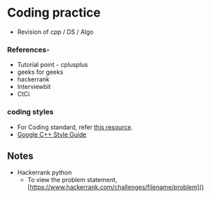 # Coding practice

- Revision of cpp / DS / Algo 

### References-
- Tutorial point - cplusplus
- geeks for geeks
- hackerrank
- Interviewbit
- CtCi


### coding styles

- For Coding standard, refer [this resource](https://gist.github.com/lefticus/10191322).
- [Google C++ Style Guide](https://google.github.io/styleguide/cppguide.html)


## Notes

- Hackerrank python
	+ To view the problem statement, [https://www.hackerrank.com/challenges/filename/problem]()